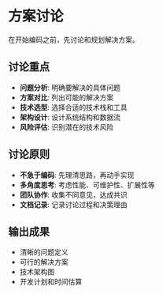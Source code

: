 # 方案讨论

在开始编码之前，先讨论和规划解决方案。

## 讨论重点

- **问题分析**: 明确要解决的具体问题
- **方案对比**: 列出可能的解决方案
- **技术选型**: 选择合适的技术栈和工具
- **架构设计**: 设计系统结构和数据流
- **风险评估**: 识别潜在的技术风险

## 讨论原则

- **不急于编码**: 先理清思路，再动手实现
- **多角度思考**: 考虑性能、可维护性、扩展性等
- **团队协作**: 收集不同意见，达成共识
- **文档记录**: 记录讨论过程和决策理由

## 输出成果

- 清晰的问题定义
- 可行的解决方案
- 技术架构图
- 开发计划和时间估算
